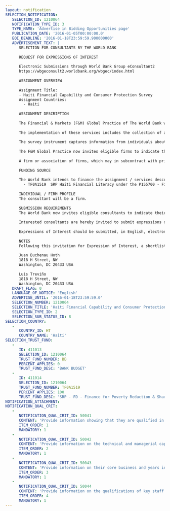 ```yaml
---
layout: notification
SELECTION_NOTIFICATION: 
   SELECTION_ID: 1210064
   NOTIFICATION_TYPE_ID: 3
   TYPE_NAME: 'Advertise in Bidding Opportunities page'
   PUBLICATION_DATE: '2016-01-05T00:00:00.0'
   EOI_DEADLINE: '2016-01-18T23:59:59.900000000'
   ADVERTISEMENT_TEXT: |
      SELECTION FOR CONSULTANTS BY THE WORLD BANK
      
      REQUEST FOR EXPRESSIONS OF INTEREST
      
      Electronic Submissions through World Bank Group eConsultant2
      https://wbgeconsult2.worldbank.org/wbgec/index.html
      
      ASSIGNMENT OVERVIEW
      
      Assignment Title:  
      -	Haiti Financial Capability and Consumer Protection Survey
      Assignment Countries:
        - Haiti
      
      ASSIGNMENT DESCRIPTION
      
      The Financial & Markets (F&M) Global Practice of The World Bank will employ the services of a specialized firm for the implementation of a face-to-face survey aimed at assessing among individuals the prevailing levels of financial capability and to capture information that will allow to strengthen the framework for the protection of the consumers of financial services in Haiti.  The survey will be carried out throughout Haiti.
      
      The implementation of these services includes the collection of appropriate frames for sampling, the estimation of samples and weights, the implementation of a pilot through 50  100 interviews and an appropriate translation of the questionnaire to the local language (Haitian Creole), the data collection process through the conduct of face-to-face interviews with households using a standard questionnaire that has already been developed by the World Bank, and the entry and quality control of the data. A sample of approximately 2500-3000 individuals will be randomly selected and surveyed.  Following the completion of the data analysis and submission of the final weighted dataset, the selected firm will be required to submit a final report stating any observations that have to be considered when analyzing the data. The project will follow the guidelines provided by the World Bank.
      
      The survey instrument captures information from individuals about their money management, financial planning, usage of and satisfaction with financial products, any related claims related to financial services as well as the experiences and outcomes achieved when presenting claims, financial capability levels, and sources of income and earnings. Each interview is expected to last approximately 60 minutes. It is expected that the (selected) firm will identify, train and hire local enumerators under the overall supervision of a limited number of its own staff.
      
      The F&M Global Practice now invites eligible firms to indicate their interest in conducting this survey in Haiti. Interested firms should provide information indicating that they are qualified to perform the services (brochures, description of similar assignments, experience in similar conditions, availability of appropriate skills among staff, capacity to implement and/or to coordinate household-level surveys). Firms may associate to enhance their qualifications.
      
      A firm or association of firms, which may in subcontract with prior approval by the F&M Practice, will be selected in accordance with the procedures set out in the World Banks Guidelines: Selection and Employment of Consultants by World Bank Borrowers January 1997 (revised September 1997, January 1999, May 2002, and May 2004).
      
      FUNDING SOURCE
      
      The World Bank intends to finance the assignment / services described below under the following trust fund(s):
        - TF0A1519  SRP Haiti Financial Literacy under the P155700 - Finance for Poverty Reduction and Shared Prosperity Program.
      
      INDIVIDUAL / FIRM PROFILE
      The consultant will be a firm. 
      
      SUBMISSION REQUIREMENTS
      The World Bank now invites eligible consultants to indicate their interest in providing the services.  Interested consultants must provide information indicating that they are qualified to perform the services (brochures, description of similar assignments, experience in similar conditions, availability of appropriate skills among staff, etc. for firms; CV and cover letter for individuals).  Please note that the total size of all attachments should be less than 5MB.  Consultants may associate to enhance their qualifications.
      
      Interested consultants are hereby invited to submit expressions of interest.
      
      Expressions of Interest should be submitted, in English, electronically through World Bank Group eConsultant2 (https://wbgeconsult2.worldbank.org/wbgec/index.html)
      
      NOTES
      Following this invitation for Expression of Interest, a shortlist of qualified firms will be formally invited to submit proposals.  Shortlisting and selection will be subject to the availability of funding.
      
      Juan Buchenau Hoth
      1818 H Street, NW
      Washington, DC 20433 USA
      
      Luis Treviño
      1818 H Street, NW
      Washington, DC 20433 USA
   DRAFT_FLAG: 0
   LANGUAGE_OF_NOTICE: 'English'
   ADVERTISE_UNTIL: '2016-01-18T23:59:59.0'
   SELECTION_NUMBER: 1210064
   SELECTION_TITLE: 'Haiti Financial Capability and Consumer Protection Survey'
   SELECTION_TYPE_ID: 2
   SELECTION_SUB_STATUS_ID: 8
SELECTION_COUNTRY: 
   - 
      COUNTRY_ID: HT
      COUNTRY_NAME: 'Haiti'
SELECTION_TRUST_FUND: 
   - 
      ID: 411013
      SELECTION_ID: 1210064
      TRUST_FUND_NUMBER: BB
      PERCENT_APPLIES: 0
      TRUST_FUND_DESC: 'BANK BUDGET'
   - 
      ID: 411014
      SELECTION_ID: 1210064
      TRUST_FUND_NUMBER: TF0A1519
      PERCENT_APPLIES: 100
      TRUST_FUND_DESC: 'SRP - FD - Finance for Poverty Reduction & Shared Prosperity - Haiti Financial Literacy (Buchenau)'
NOTIFICATION_ATTACHMENT: 
NOTIFICATION_QUAL_CRIT: 
   - 
      NOTIFICATION_QUAL_CRIT_ID: 50041
      CONTENT: 'Provide information showing that they are qualified in the field of the assignment.'
      ITEM_ORDER: 1
      MANDATORY: 1
   - 
      NOTIFICATION_QUAL_CRIT_ID: 50042
      CONTENT: 'Provide information on the technical and managerial capabilities of the firm.'
      ITEM_ORDER: 2
      MANDATORY: 1
   - 
      NOTIFICATION_QUAL_CRIT_ID: 50043
      CONTENT: 'Provide information on their core business and years in business.'
      ITEM_ORDER: 3
      MANDATORY: 1
   - 
      NOTIFICATION_QUAL_CRIT_ID: 50044
      CONTENT: 'Provide information on the qualifications of key staff.'
      ITEM_ORDER: 4
      MANDATORY: 1
---
```

